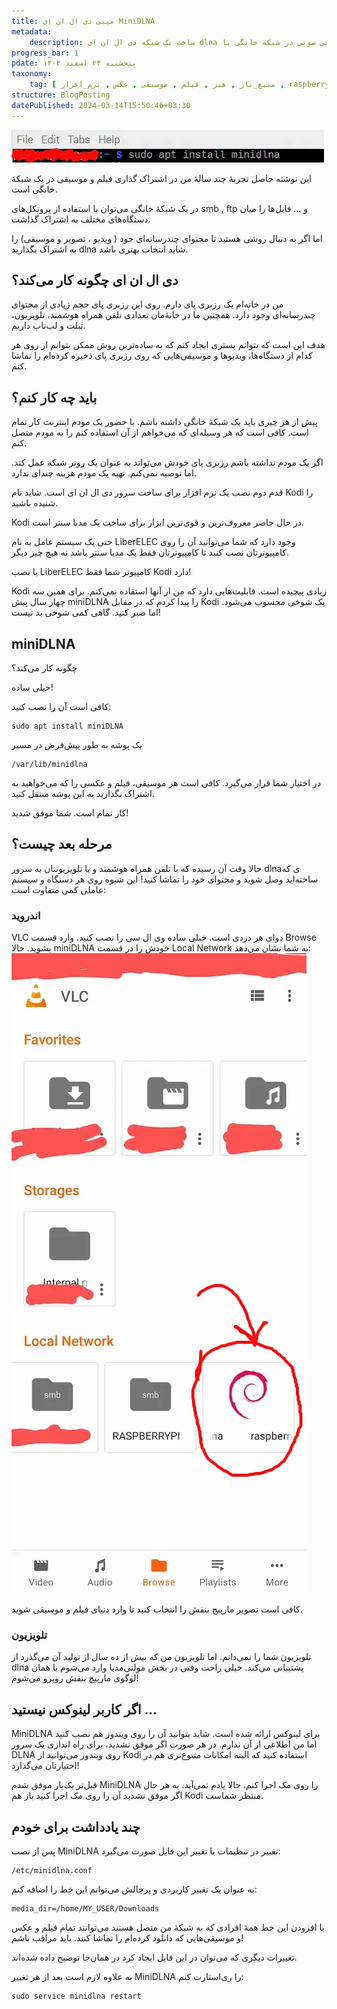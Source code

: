 ```yaml
---
title: مینی دی ال ان اِی MiniDLNA
metadata: 
    description: ساخت یک شبکه دی ال ان ای dlna و به اشتراک گذاری مدیا فیلم ویدیو عکس تصویر موسیقی صوتی در شبکه خانگی با minidlna مینی دی ال ان ای روی رزبری پای Raspberry pi
progress_bar: 1
pdate: پنجشنبه ۲۴ اسفند ۱۴۰۲
taxonomy:
    tag: [ منبع_باز , هنر , فیلم , موسیقی , عکس , نرم_افزار , raspberry_pi  ]
structure: BlogPosting
datePublished: 2024-03-14T15:50:46+03:30
---
```

![ نصب مینی دی ال ان ای MiniDLNA روی یک دستگاه رزبری پای ](2024-03-14-114002_1920x1080_scrot.webp?classes=center&loading=lazy)
<div class="align-center">
</div>

این نوشته حاصل تجربهٔ چند سالهٔ من در اشتراک گذاری فیلم و موسیقی در یک شبکهٔ خانگی است.

در یک شبکهٔ خانگی می‌توان با استفاده از پروتکل‌های
smb
,
ftp
و ... فایل‌ها را میان دستگاه‌های مختلف به اشتراک گذاشت.

اما اگر به دنبال روشی هستید تا محتوای چندرسانه‌ای خود ( ویدیو ، تصویر و موسیقی) را به اشتراک بگذارید 
dlna
شاید انتخاب بهتری باشد.

## دی ال ان ای چگونه کار می‌کند؟

من در خانه‌ام یک رزبری پای دارم. روی این رزبری پای حجم زیادی از محتوای چندرسانه‌ای وجود دارد. همچنین ما در خانهٔ‌مان تعدادی تلفن همراه هوشمند، تلویزیون، تبلت و لب‌تاب داریم.

هدف این است که بتوانم بستری ایجاد کنم که به ساده‌ترین روش ممکن بتوانم از روی هر کدام از دستگاه‌ها، ویدیو‌ها و موسیقی‌هایی که روی رزبری پای ذخیره کرده‌ام را تماشا کنم. 

## باید چه کار کنم؟

پیش از هر چیزی باید یک شبکهٔ خانگی داشته باشم. با حضور یک مودم اینترنت کار تمام است. کافی است که هر وسیله‌ای که می‌خواهم از آن استفاده کنم را به مودم متصل کنم. 

اگر یک مودم نداشته باشم رزبری پای خودش می‌تواند به عنوان یک روتر شبکه عمل کند. اما توصیه نمی‌کنم. تهیه یک مودم هزینه چندای ندارد.

قدم دوم نصب یک نرم افزار برای ساخت سرور دی ال ان ای است. شاید نام
Kodi
را شنیده باشید. 

Kodi
در حال حاضر معروف‌ترین و قوی‌ترین ابزار برای ساخت یک مدیا سنتر است.

حتی یک سیستم عامل به نام
LiberELEC
وجود دارد که شما می‌توانید آن را روی کامپیوترتان نصب کنید تا کامپیوترتان فقط یک مدیا سنتر باشد نه هیچ چیز دیگر. 

با نصب 
LiberELEC
کامپیوتر شما فقط 
Kodi دارد!

Kodi 
زیادی پیچیده است. قابلیت‌هایی دارد که من از آنها استفاده نمی‌کنم. برای همین سه چهار سال پیش 
miniDLNA
را پیدا کردم که در مقابل 
Kodi
یک شوخی محسوب می‌شود. اما صبر کنید. گاهی کمی شوخی بد نیست! 

## miniDLNA 
چگونه کار می‌کند؟

خیلی ساده!

کافی است آن را نصب کنید:
```
sudo apt install miniDLNA
```
یک پوشه به طور پیش‌فرض در مسیر 
```
/var/lib/minidlna
```
در اختیار شما قرار می‌گیرد. کافی است هر موسیقی، فیلم و عکسی را که می‌خواهید به اشتراک بگذارید به این پوشه منتقل کنید.

کار تمام است. شما موفق شدید!

## مرحله بعد چیست؟

حالا وقت آن رسیده که با تلفن همراه هوشمند و یا تلویزیونتان به سرور 
dlnaی 
که ساخته‌اید وصل شوید و محتوای خود را تماشا کنید! این شیوه روی هر دستگاه و سیستم عاملی کمی متفاوت است:

### اندروید

VLC
دوای هر دردی است. خیلی ساده 
وی ال سی را نصب کنید. وارد قسمت
Browse
بشوید.
حالا
miniDLNA 
خودش را در قسمت 
Local Network
به شما نشان می‌دهد:
![ تصویری از یک جاده ](Screenshot_20240314_112813_VLC~2.webp?classes=center&loading=lazy)

کافی است تصویر مارپیچ بنفش را انتخاب کنید تا وارد دنیای فیلم و موسیقی شوید.

### تلویزیون

تلویزیون شما را نمی‌دانم. اما تلویزیون من که بیش از ده سال از تولید آن می‌گذرد از
dlna
پشتیبانی می‌کند. خیلی راحت وقتی در بخش مولتی‌مدیا وارد می‌شوم با همان لوگوی مارپیچ بنفش روبرو می‌شوم!

## اگر کاربر لینوکس نیستید ...

MiniDLNA
برای لینوکس ارائه شده‌ است. شاید بتوانید آن را روی ویندوز هم نصب کنید اما من اطلاعی از آن ندارم. در هر صورت اگر موفق نشدید، برای راه اندازی یک سرور 
DLNA
روی ویندوز می‌توانید از 
Kodi 
استفاده کنید که البته امکانات متنوع‌تری هم در اختیارتان می‌گذارد!

قبل‌تر یک‌بار موفق شدم 
MiniDLNA
را روی مک اجرا کنم. حالا یادم نمی‌آید. به هر حال اگر موفق نشدید آن را روی مک اجرا کنید باز هم 
Kodi
منتظر شماست.

## چند یادداشت برای خودم

پس از نصب 
MiniDLNA
تغییر در تنظیمات با تغییر این فایل صورت می‌گیرد:

```
/etc/minidlna.conf
```
به عنوان یک تغییر کاربردی و پرچالش می‌توانم این خط را اضافه کنم:
```
media_dir=/home/MY_USER/Downloads
```

با افزودن این خط همهٔ افرادی که به شبکهٔ من متصل هستند می‌توانند تمام فیلم و عکس و موسیقی‌هایی که دانلود کرده‌ام را تماشا کنند. باید مراقب باشم! 

تغییرات دیگری که می‌توان در این فایل ایجاد کرد در همان‌جا توضیح داده شده‌اند.

به علاوه لازم است بعد از هر تغییر
MiniDLNA
را ری‌استارت کنم:

```
sudo service minidlna restart
```



